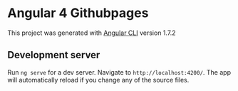 # Angular 4 Githubpages

This project was generated with [Angular CLI](https://github.com/angular/angular-cli) version 1.7.2

## Development server

Run `ng serve` for a dev server. Navigate to `http://localhost:4200/`. The app will automatically reload if you change any of the source files.

